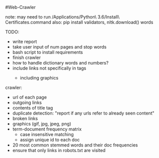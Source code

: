 #Web-Crawler

note: may need to run /Applications/Python\ 3.6/Install\ Certificates.command
	also: pip install validators, nltk.download() words

TODO:
- write report
- take user input of num pages and stop words
- bash script to install requirements
- finish crawler
- how to handle dictionary words and numbers?
- include links not specifically in <a> tags
	- including graphics


crawler:
- url of each page
- outgoing links
- contents of title tag
- duplicate detection: "report if any urls refer to already seen content"
- broken links
- graphics (gif, jpg, jpeg, png)
- term-document frequency matrix
	- case insensitive matching
	- assign unique id to each doc
- 20 most common stemmed words and their doc frequencies
- ensure that only links in robots.txt are visited


